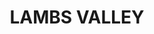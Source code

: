 ---
lastmod: '2025-04-06T06:05:20+00:00'
latitude: -29.736171
layout: suburb
longitude: 151.869397
postcode: '2370'
state: NSW
title: LAMBS VALLEY
url: /nsw/lambs-valley/
---